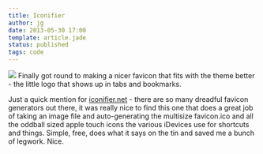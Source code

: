 ```yaml
---
title: Iconifier 
author: jg
date: 2013-05-30 17:00
template: article.jade
status: published
tags: code
---
```


<img src="/apple-touch-icon-144x144.png" class="right">
Finally got round to making a nicer favicon that fits with the theme better - the little logo that shows up in tabs and bookmarks.

Just a quick mention for [iconifier.net](http://www.iconifier.net) - there are so many dreadful favicon generators out there, it was really nice to find this one that does a great job of taking an image file and auto-generating the multisize favicon.ico and all the oddball sized apple touch icons the various iDevices use for shortcuts and things. Simple, free, does what it says on the tin and saved me a bunch of legwork. Nice.